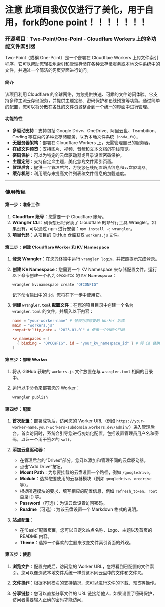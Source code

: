 
# 注意 此项目我仅仅进行了美化，用于自用，fork的one point！！！！！！！ 

### **开源项目：Two-Point/One-Point - Cloudflare Workers 上的多功能文件索引器**

Two-Point（或稱 One-Point）是一个部署在 Cloudflare Workers 上的文件索引程序，它可以帮助您轻松地索引和管理存储在各种云存储服务或本地文件系统中的文件，并通过一个简洁的网页界面进行访问。

#### **简介**

该项目利用 Cloudflare 的全球网络，为您提供快速、可靠的文件访问体验。它支持多种主流云存储服务，并提供主题定制、密码保护和在线预览等功能。通过简单的配置，您可以将分散在各处的文件资源整合到一个统一的界面中进行管理。

#### **功能特性**

*   **多驱动支持**：支持包括 Google Drive、OneDrive、阿里云盘、Teambition、Coding 等在内的多种云存储服务，以及本地文件系统（`node_fs`）。
*   **无服务器架构**：部署在 Cloudflare Workers 上，无需管理自己的服务器。
*   **在线文件预览**：支持图片、视频、音频和文本文档的在线预览。
*   **密码保护**：可以为特定的云盘驱动器或目录设置密码保护。
*   **主题定制**：支持自定义主题，美化您的文件索引页面。
*   **管理后台**：提供一个管理后台，方便您在线配置站点信息和云盘驱动器。
*   **缓存机制**：利用缓存来提高文件列表和文件信息的加载速度。

---

### **使用教程**

#### **第一步：准备工作**

1.  **Cloudflare 账号**：您需要一个 Cloudflare 账号。
2.  **Wrangler CLI**：确保您已经安装了 Cloudflare 的命令行工具 Wrangler。如果没有，可以通过 npm 进行安装：`npm install -g wrangler`。
3.  **项目代码**：从项目的 GitHub 仓库获取 `workers.js` 文件。

#### **第二步：创建 Cloudflare Worker 和 KV Namespace**

1.  **登录 Wrangler**：在您的终端中运行 `wrangler login`，并按照提示完成登录。

2.  **创建 KV Namespace**：您需要一个 KV Namespace 来存储配置文件。运行以下命令创建一个名为 `OPCONFIG` 的 KV Namespace：
    ```bash
    wrangler kv:namespace create "OPCONFIG"
    ```
    记下命令输出中的 `id`，您将在下一步中使用它。

3.  **创建 `wrangler.toml` 配置文件**：在您的项目目录中创建一个名为 `wrangler.toml` 的文件，并填入以下内容：
    ```toml
    name = "your-worker-name" # 替换为您想要的 Worker 名称
    main = "workers.js"
    compatibility_date = "2023-01-01" # 使用一个近期的日期

    kv_namespaces = [
      { binding = "OPCONFIG", id = "your_kv_namespace_id" } # 将 id 替换为您上一步中获取的 id
    ]
    ```

#### **第三步：部署 Worker**

1.  将从 GitHub 获取的 `workers.js` 文件放置在与 `wrangler.toml` 相同的目录中。

2.  运行以下命令来部署您的 Worker：
    ```bash
    wrangler publish
    ```

#### **第四步：配置**

1.  **首次配置**：部署成功后，访问您的 Worker URL（例如 `https://your-worker-name.your-workers-subdomain.workers.dev/admin/`）进入管理后台。首次访问时，系统会引导您进行初始化配置，包括设置管理员用户名和密码，以及一个用于签名的 `salt`。

2.  **添加云盘驱动器**：
    *   在管理后台的“Drives”部分，您可以添加和管理不同的云盘驱动器。
    *   点击“Add Drive”按钮。
    *   **Mount Path**：为您要挂载的云盘设置一个路径，例如 `/googledrive`。
    *   **Module**：选择您要使用的云存储模块（例如 `googledrive`、`onedrive` 等）。
    *   根据所选模块的要求，填写相应的配置信息，例如 `refresh_token`、`root` 目录 ID 等。
    *   **Password**（可选）：为该云盘设置访问密码。
    *   **Readme**（可选）：为该云盘设置一个 Markdown 格式的说明。

3.  **站点配置**：
    *   在“Basic”配置页面，您可以自定义站点名称、Logo、主题以及首页的 README 内容。
    *   **Theme**：选择一个喜欢的主题来改变文件索引页面的外观。

#### **第五步：使用**

1.  **浏览文件**：配置完成后，访问您的 Worker URL，您将看到已配置的文件索引。您可以像浏览本地文件系统一样浏览不同云盘中的文件和文件夹。

2.  **文件操作**：根据不同模块的支持情况，您可以进行文件的下载、预览等操作。

3.  **分享链接**：您可以直接分享文件的 URL 链接给他人。如果设置了密码保护，访问者需要输入正确的密码才能访问。
